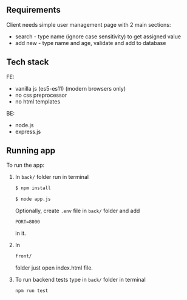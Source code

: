 ## Requirements

  Client needs simple user management page with 2 main sections:
  - search - type name (ignore case sensitivity) to get assigned value
  - add new - type name and age, validate and add to database

## Tech stack
  FE:
  - vanilla js (es5-es11) (modern browsers only)
  - no css preprocessor
  - no html templates

  BE:
  - node.js
  - express.js

## Running app

To run the app:
1. In ``` back/ ```
    folder run in terminal
    ```bash
    $ npm install

    $ node app.js
    ```
    Optionally, create ``` .env ``` file in ``` back/ ``` folder and add
    ```
    PORT=8000
    ```
    in it.
2. In
    ```bash
    front/
    ```
    folder just open index.html file.

3. To run backend tests type in ``` back/ ``` folder in terminal
    ```bash
    npm run test
    ```
